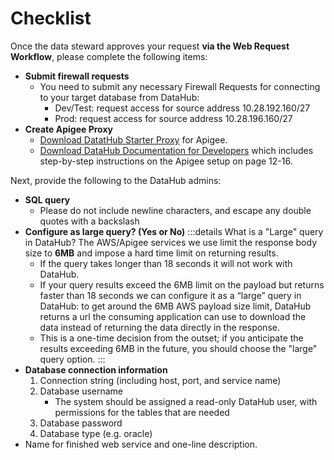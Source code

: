 # Checklist

Once the data steward approves your request **via the Web Request Workflow**, please complete the following items: 

- **Submit firewall requests**
    * You need to submit any necessary Firewall Requests for connecting to your target database from DataHub:
        * Dev/Test: request access for source address 10.28.192.160/27
        * Prod: request access for source address 10.28.196.160/27
- **Create Apigee Proxy**
    * <a href="./assets/datahub-customer-starter.zip" download>Download DatatHub Starter Proxy</a> for Apigee.
    * <a href="./assets/DataHub_Developer_Docs.docx" download>Download DataHub Documentation for Developers</a> which includes step-by-step instructions on the Apigee setup on page 12-16. 

Next, provide the following to the DataHub admins: 

- **SQL query**
  - Please do not include newline characters, and escape any double quotes with a backslash
- **Configure as large query? (Yes or No)**
:::details What is a "Large" query in DataHub?
The AWS/Apigee services we use limit the response body size to **6MB** and impose a hard time limit on returning results. 
  - If the query takes longer than 18 seconds it will not work with DataHub.
  - If your query results exceed the 6MB limit on the payload but returns faster than 18 seconds we can configure it as a “large” query in DataHub: to get around the 6MB AWS payload size limit, DataHub returns a url the consuming application can use to download the data instead of returning the data directly in the response.
  - This is a one-time decision from the outset; if you anticipate the results exceeding 6MB in the future, you should choose the "large" query option. 
:::
- **Database connection information**
  1. Connection string (including host, port, and service name)
  1. Database username
      - The system should be assigned a read-only DataHub user, with permissions for the tables that are needed
  1. Database password
  1. Database type (e.g. oracle)
- Name for finished web service and one-line description.
